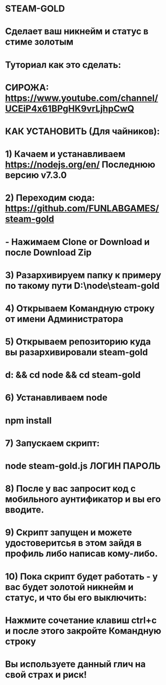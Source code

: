 # STEAM-GOLD

# Сделает ваш никнейм и статус в стиме золотым

# Туториал как это сделать:

# СИРОЖА: https://www.youtube.com/channel/UCEiP4x61BPgHK9vrLjhpCwQ

# КАК УСТАНОВИТЬ (Для чайников):

# 1) Качаем и устанавливаем https://nodejs.org/en/ Последнюю версию v7.3.0
# 2) Переходим сюда: https://github.com/FUNLABGAMES/steam-gold
#   - Нажимаем Clone or Download и после Download Zip
# 3) Разархивируем папку к примеру по такому пути D:\node\steam-gold
# 4) Открываем Командную строку от имени Администратора
# 5) Открываем репозиторию куда вы разархивировали steam-gold
#   d: && cd node && cd steam-gold
# 6) Устанавливаем node
#   npm install
# 7) Запускаем скрипт:
#   node steam-gold.js ЛОГИН ПАРОЛЬ
# 8) После у вас запросит код с мобильного аунтификатор и вы его вводите.
# 9) Скрипт запущен и можете удостоверитсья в этом зайдя в профиль либо написав кому-либо.
# 10) Пока скрипт будет работать - у вас будет золотой никнейм и статус, и что бы его выключить:
#   Нажмите сочетание клавиш ctrl+c и после этого закройте Командную строку

# Вы используете данный глич на свой страх и риск!
